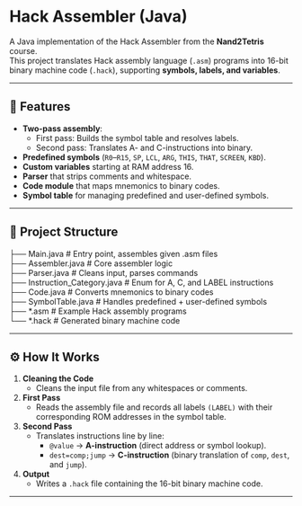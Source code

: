 # Hack Assembler (Java)
A Java implementation of the Hack Assembler from the **Nand2Tetris** course.  
This project translates Hack assembly language (`.asm`) programs into 16-bit binary machine code (`.hack`), supporting **symbols, labels, and variables**.

---

## 📌 Features
- **Two-pass assembly**:
  - First pass: Builds the symbol table and resolves labels.
  - Second pass: Translates A- and C-instructions into binary.
- **Predefined symbols** (`R0`–`R15`, `SP`, `LCL`, `ARG`, `THIS`, `THAT`, `SCREEN`, `KBD`).
- **Custom variables** starting at RAM address 16.
- **Parser** that strips comments and whitespace.
- **Code module** that maps mnemonics to binary codes.
- **Symbol table** for managing predefined and user-defined symbols.

---

## 📂 Project Structure
├── Main.java # Entry point, assembles given .asm files <br>
├── Assembler.java # Core assembler logic </br>
├── Parser.java # Cleans input, parses commands</br>
├── Instruction_Category.java # Enum for A, C, and LABEL instructions</br>
├── Code.java # Converts mnemonics to binary codes</br>
├── SymbolTable.java # Handles predefined + user-defined symbols</br>
├── *.asm # Example Hack assembly programs</br>
└── *.hack # Generated binary machine code</br>

---

## ⚙️ How It Works
1. **Cleaning the Code**
   - Cleans the input file from any whitespaces or comments.
2. **First Pass**  
   - Reads the assembly file and records all labels `(LABEL)` with their corresponding ROM addresses in the symbol table.  
3. **Second Pass**
   - Translates instructions line by line:
     - `@value` → **A-instruction** (direct address or symbol lookup).  
     - `dest=comp;jump` → **C-instruction** (binary translation of `comp`, `dest`, and `jump`).  
4. **Output**  
   - Writes a `.hack` file containing the 16-bit binary machine code.
  
---
